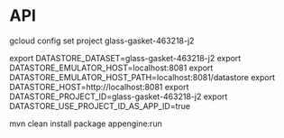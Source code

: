 # API

gcloud config set project glass-gasket-463218-j2

export DATASTORE_DATASET=glass-gasket-463218-j2
export DATASTORE_EMULATOR_HOST=localhost:8081
export DATASTORE_EMULATOR_HOST_PATH=localhost:8081/datastore
export DATASTORE_HOST=http://localhost:8081
export DATASTORE_PROJECT_ID=glass-gasket-463218-j2
export DATASTORE_USE_PROJECT_ID_AS_APP_ID=true

mvn clean install package appengine:run

